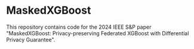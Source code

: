 # MaskedXGBoost
This repository contains code for the 2024 IEEE S&P paper "MaskedXGBoost: Privacy-preserving Federated XGBoost with Differential Privacy Guarantee".
